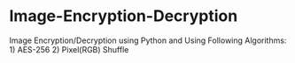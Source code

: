 # Image-Encryption-Decryption
Image Encryption/Decryption using Python and Using Following Algorithms: 1) AES-256    2) Pixel(RGB) Shuffle
